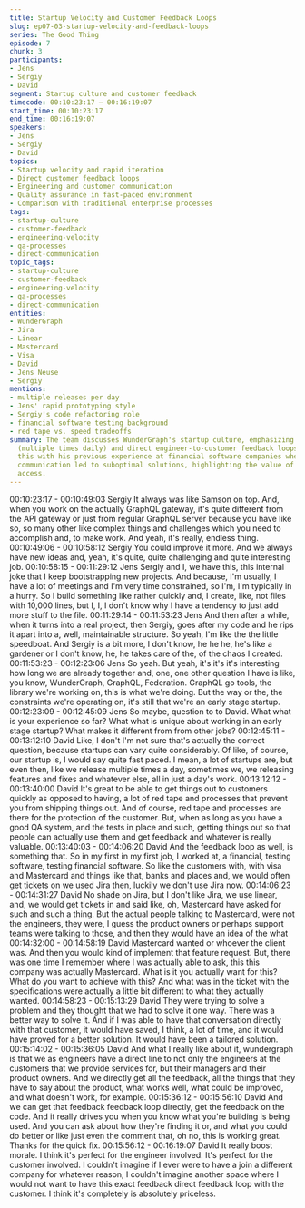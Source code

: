 ```yaml
---
title: Startup Velocity and Customer Feedback Loops
slug: ep07-03-startup-velocity-and-feedback-loops
series: The Good Thing
episode: 7
chunk: 3
participants:
- Jens
- Sergiy
- David
segment: Startup culture and customer feedback
timecode: 00:10:23:17 – 00:16:19:07
start_time: 00:10:23:17
end_time: 00:16:19:07
speakers:
- Jens
- Sergiy
- David
topics:
- Startup velocity and rapid iteration
- Direct customer feedback loops
- Engineering and customer communication
- Quality assurance in fast-paced environment
- Comparison with traditional enterprise processes
tags:
- startup-culture
- customer-feedback
- engineering-velocity
- qa-processes
- direct-communication
topic_tags:
- startup-culture
- customer-feedback
- engineering-velocity
- qa-processes
- direct-communication
entities:
- WunderGraph
- Jira
- Linear
- Mastercard
- Visa
- David
- Jens Neuse
- Sergiy
mentions:
- multiple releases per day
- Jens' rapid prototyping style
- Sergiy's code refactoring role
- financial software testing background
- red tape vs. speed tradeoffs
summary: The team discusses WunderGraph's startup culture, emphasizing rapid deployment
  (multiple times daily) and direct engineer-to-customer feedback loops. David contrasts
  this with his previous experience at financial software companies where indirect
  communication led to suboptimal solutions, highlighting the value of direct customer
  access.
---
```


00:10:23:17 - 00:10:49:03
Sergiy
It always was like Samson on top. And, when you work on the actually GraphQL gateway, it's
quite different from the API gateway or just from regular GraphQL server because you have like
so, so many other like complex things and challenges which you need to accomplish and, to
make work. And yeah, it's really, endless thing.
00:10:49:06 - 00:10:58:12
Sergiy
You could improve it more. And we always have new ideas and, yeah, it's quite, quite
challenging and quite interesting job.
00:10:58:15 - 00:11:29:12
Jens
Sergiy and I, we have this, this internal joke that I keep bootstrapping new projects. And
because, I'm usually, I have a lot of meetings and I'm very time constrained, so I'm, I'm typically
in a hurry. So I build something like rather quickly and, I create, like, not files with 10,000 lines,
but I, I, I don't know why I have a tendency to just add more stuff to the file.
00:11:29:14 - 00:11:53:23
Jens
And then after a while, when it turns into a real project, then Sergiy, goes after my code and he
rips it apart into a, well, maintainable structure. So yeah, I'm like the the little speedboat. And
Sergiy is a bit more, I don't know, he he he, he's like a gardener or I don't know, he, he takes
care of the, of the chaos I created.
00:11:53:23 - 00:12:23:06
Jens
So yeah. But yeah, it's it's it's interesting how long we are already together and, one, one other
question I have is like, you know, WunderGraph, GraphQL, Federation. GraphQL go tools, the
library we're working on, this is what we're doing. But the way or the, the constraints we're
operating on, it's still that we're an early stage startup.
00:12:23:09 - 00:12:45:09
Jens
So maybe, question to to David. What what is your experience so far? What what is unique
about working in an early stage startup? What makes it different from from other jobs?
00:12:45:11 - 00:13:12:10
David
Like, I don't I'm not sure that's actually the correct question, because startups can vary quite
considerably. Of like, of course, our startup is, I would say quite fast paced. I mean, a lot of
startups are, but even then, like we release multiple times a day, sometimes we, we releasing
features and fixes and whatever else, all in just a day's work.
00:13:12:12 - 00:13:40:00
David
It's great to be able to get things out to customers quickly as opposed to having, a lot of red tape
and processes that prevent you from shipping things out. And of course, red tape and processes
are there for the protection of the customer. But, when as long as you have a good QA system,
and the tests in place and such, getting things out so that people can actually use them and get
feedback and whatever is really valuable.
00:13:40:03 - 00:14:06:20
David
And the feedback loop as well, is something that. So in my first in my first job, I worked at, a
financial, testing software, testing financial software. So like the customers with, with visa and
Mastercard and things like that, banks and places and, we would often get tickets on we used
Jira then, luckily we don't use Jira now.
00:14:06:23 - 00:14:31:27
David
No shade on Jira, but I don't like Jira, we use linear, and, we would get tickets in and said like,
oh, Mastercard have asked for such and such a thing. But the actual people talking to
Mastercard, were not the engineers, they were, I guess the product owners or perhaps support
teams were talking to those, and then they would have an idea of the what
00:14:32:00 - 00:14:58:19
David
Mastercard wanted or whoever the client was. And then you would kind of implement that
feature request. But, there was one time I remember where I was actually able to ask, this this
company was actually Mastercard. What is it you actually want for this? What do you want to
achieve with this? And what was in the ticket with the specifications were actually a little bit
different to what they actually wanted.
00:14:58:23 - 00:15:13:29
David
They were trying to solve a problem and they thought that we had to solve it one way. There
was a better way to solve it. And if I was able to have that conversation directly with that
customer, it would have saved, I think, a lot of time, and it would have proved for a better
solution. It would have been a tailored solution.
00:15:14:02 - 00:15:36:05
David
And what I really like about it, wundergraph is that we as engineers have a direct line to not only
the engineers at the customers that we provide services for, but their managers and their
product owners. And we directly get all the feedback, all the things that they have to say about
the product, what works well, what could be improved, and what doesn't work, for example.
00:15:36:12 - 00:15:56:10
David
And we can get that feedback feedback loop directly, get the feedback on the code. And it really
drives you when you know what you're building is being used. And you can ask about how
they're finding it or, and what you could do better or like just even the comment that, oh no, this
is working great. Thanks for the quick fix.
00:15:56:12 - 00:16:19:07
David
It really boost morale. I think it's perfect for the engineer involved. It's perfect for the customer
involved. I couldn't imagine if I ever were to have a join a different company for whatever
reason, I couldn't imagine another space where I would not want to have this exact feedback
direct feedback loop with the customer. I think it's completely is absolutely priceless.